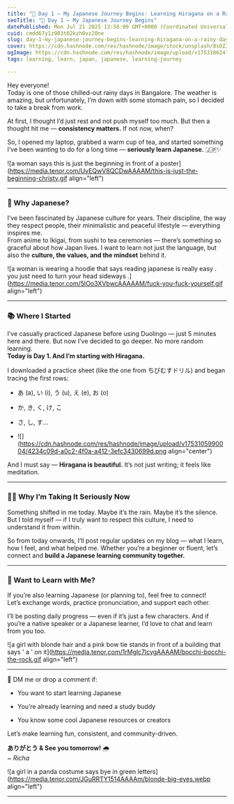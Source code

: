 ```yaml
---
title: "🗾 Day 1 – My Japanese Journey Begins: Learning Hiragana on a Rainy Day in Bangalore"
seoTitle: "🗾 Day 1 – My Japanese Journey Begins"
datePublished: Mon Jul 21 2025 13:58:09 GMT+0000 (Coordinated Universal Time)
cuid: cmdd67y1z003t02kzh0vz20ne
slug: day-1-my-japanese-journey-begins-learning-hiragana-on-a-rainy-day-in-bangalore
cover: https://cdn.hashnode.com/res/hashnode/image/stock/unsplash/8sOZJ8JF0S8/upload/94b745a9a35702b1a441817fa9cbf03f.jpeg
ogImage: https://cdn.hashnode.com/res/hashnode/image/upload/v1753106247881/86483bee-4146-49f7-b1b9-88111872f808.jpeg
tags: learning, learn, japan, japanese, learning-journey

---
```


Hey everyone!  
Today is one of those chilled-out rainy days in Bangalore. The weather is amazing, but unfortunately, I’m down with some stomach pain, so I decided to take a break from work.

At first, I thought I’d just rest and not push myself too much. But then a thought hit me — **consistency matters.** If not now, when?

So, I opened my laptop, grabbed a warm cup of tea, and started something I’ve been wanting to do for a long time — **seriously learn Japanese.** 🇯🇵✨

![a woman says this is just the beginning in front of a poster](https://media.tenor.com/UyEQwV8QCDwAAAAM/this-is-just-the-beginning-christy.gif align="left")

---

### 🌸 Why Japanese?

I’ve been fascinated by Japanese culture for years. Their discipline, the way they respect people, their minimalistic and peaceful lifestyle — everything inspires me.  
From anime to Ikigai, from sushi to tea ceremonies — there’s something so graceful about how Japan lives. I want to learn not just the language, but also the **culture, the values, and the mindset** behind it.

![a woman is wearing a hoodie that says reading japanese is really easy . you just need to turn your head sideways .](https://media.tenor.com/5IOo3XVbwcAAAAAM/fuck-you-fuck-yourself.gif align="left")

---

### 📚 Where I Started

I’ve casually practiced Japanese before using Duolingo — just 5 minutes here and there. But now I’ve decided to go deeper. No more random learning.  
**Today is Day 1. And I’m starting with Hiragana.**

I downloaded a practice sheet (like the one from ちびむすドリル) and began tracing the first rows:

* あ (a), い (i), う (u), え (e), お (o)
    
* か, き, く, け, こ
    
* さ, し, す...
    
* ![](https://cdn.hashnode.com/res/hashnode/image/upload/v1753105990004/4234c09d-a0c2-4f0a-a412-3efc3430699d.png align="center")
    

And I must say — **Hiragana is beautiful.** It’s not just writing; it feels like meditation.

---

### 🧘‍♀️ Why I’m Taking It Seriously Now

Something shifted in me today. Maybe it’s the rain. Maybe it’s the silence.  
But I told myself — if I truly want to respect this culture, I need to understand it from within.

So from today onwards, I’ll post regular updates on my blog — what I learn, how I feel, and what helped me. Whether you’re a beginner or fluent, let’s connect and **build a Japanese learning community together.**

---

### 💬 Want to Learn with Me?

If you’re also learning Japanese (or planning to), feel free to connect!  
Let’s exchange words, practice pronunciation, and support each other.

I’ll be posting daily progress — even if it’s just a few characters. And if you’re a native speaker or a Japanese learner, I’d love to chat and learn from you too.

![a girl with blonde hair and a pink bow tie stands in front of a building that says ' a ' on it](https://media.tenor.com/1rMglc7lcvgAAAAM/bocchi-bocchi-the-rock.gif align="left")

---

📩 DM me or drop a comment if:

* You want to start learning Japanese
    
* You’re already learning and need a study buddy
    
* You know some cool Japanese resources or creators
    

Let’s make learning fun, consistent, and community-driven.

**ありがとう & See you tomorrow!** 🌧️  
*~ Richa*

![a girl in a panda costume says bye in green letters](https://media.tenor.com/JGuRRTY1514AAAAm/blonde-big-eyes.webp align="left")

---